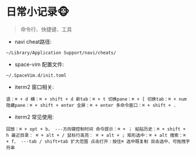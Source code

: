 # 日常小记录🐵

> 命令行、快捷键、工具

- navi cheat路径:

`~/Library/Application Support/navi/cheats/`

- space-vim 配置文件:

`~/.SpaceVim.d/init.toml`

- iterm2 窗口相关:

`竖：⌘ + d
    横：⌘ + shift + d
    新tab：⌘ + t
    切换pane：⌘ + [
    切换tab：⌘ + num
    隐藏pane：⌘ + shift + enter
    全屏：⌘ + enter
    多命令窗口：⌘ + shift + . `

- iterm2 常见使用:

`回放：⌘ + opt + b、 ---方向键控制时间
	命令提示：⌘ + ；
	粘贴历史：⌘ + shift + h
	最近目录： ⌘ + alt + /
	鼠标行高亮： ⌘ + alt + ;
	矩形选中：⌘ + alt
	搜索：⌘ + f、 ---tab / shift+tab 扩大范围
	点击打开：按住⌘
	选中既复制
	双击选中、可拖拽字符串`